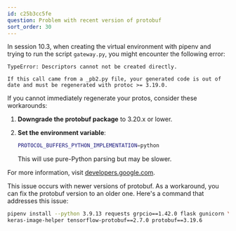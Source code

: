 ```yaml
---
id: c25b3cc5fe
question: Problem with recent version of protobuf
sort_order: 30
---
```


In session 10.3, when creating the virtual environment with pipenv and trying to run the script `gateway.py`, you might encounter the following error:

```plaintext
TypeError: Descriptors cannot not be created directly.

If this call came from a _pb2.py file, your generated code is out of date and must be regenerated with protoc >= 3.19.0.
```

If you cannot immediately regenerate your protos, consider these workarounds:

1. **Downgrade the protobuf package** to 3.20.x or lower.
2. **Set the environment variable**:
   
   ```bash
   PROTOCOL_BUFFERS_PYTHON_IMPLEMENTATION=python
   ```
   
   This will use pure-Python parsing but may be slower.

For more information, visit [developers.google.com](https://developers.google.com/protocol-buffers/docs/news/2022-05-06#python-updates).

This issue occurs with newer versions of protobuf. As a workaround, you can fix the protobuf version to an older one. Here's a command that addresses this issue:

```bash
pipenv install --python 3.9.13 requests grpcio==1.42.0 flask gunicorn \
keras-image-helper tensorflow-protobuf==2.7.0 protobuf==3.19.6
```
